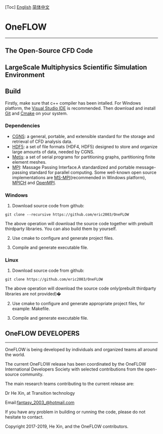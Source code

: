 [Toc]
[English](./README.md) [简体中文 ](./README_zh_CN.md)
# OneFLOW
-----------------------------------------------------------
The Open-Source CFD Code
-----------------------------------------------------------
LargeScale Multiphysics Scientific Simulation Environment
-----------------------------------------------------------

## Build
Firstly, make sure that c++ compiler has been intalled. For Windows platform, the [Visual Studio IDE](https://visualstudio.microsoft.com/ "Visual Studio IDE") is recommended. Then download and install [Git](https://git-scm.com/ "Git") and [Cmake](https://cmake.org/download/ "cmake") on your system.

### Dependencies

* [CGNS](https://github.com/CGNS/CGNS "CGNS"): a general, portable, and extensible standard for the storage and retrieval of CFD analysis data.
* [HDF5](https://www.hdfgroup.org/downloads/hdf5/ "hdf5"): a set of file formats (HDF4, HDF5) designed to store and organize large amounts of data, needed by CGNS.
* [Metis](http://glaros.dtc.umn.edu/gkhome/metis/metis/download "Metis"): a set of serial programs for partitioning graphs, partitioning finite element meshes.
* [MPI](https://computing.llnl.gov/tutorials/mpi/ "MPI"): Massage Passing Interface.A standardized and portable message-passing standard for parallel computing. Some well-known open source implementations are [MS-MPI](https://github.com/Microsoft/Microsoft-MPI "MS-MPI")(recommended in Windows platform), [MPICH](https://github.com/pmodels/mpich "MPICH") and [OpenMPI](https://www.open-mpi.org/ "OpenMPI").

### Windows

1. Download source code from github:
```
git clone --recursive https://github.com/eric2003/OneFLOW
```
The above operation will download the source code together with prebuilt thirdparty libraries. You can also build them by yourself.

2. Use cmake to configure and generate project files.
   
3. Compile and generate executable file.
   
### Linux

1. Download source code from github:
```
git clone https://github.com/eric2003/OneFLOW
```
The above operation will download the source code only(prebuilt thirdparty libraries are not provided)�

2. Use cmake to configure and generate appropriate project files, for example: Makefile.
   
3. Compile and generate executable file.
   
## OneFLOW DEVELOPERS
-----------------------------------------------------------
OneFLOW is being developed by individuals and organized teams all around the world.

The current OneFLOW release has been coordinated by the OneFLOW International Developers Society with selected contributions from the open-source community.

The main research teams contributing to the current release are:

Dr He Xin, at Transition technology

Email:<fantasy_2003_@hotmail.com>

If you have any problem in building or running the code, please do not hesitate to contact.

Copyright 2017-2019, He Xin, and the OneFLOW contributors.
